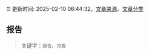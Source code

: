 :alarm_clock: 更新时间: 2025-02-10 06:44:32。[文章来源](/README.md)、[文章分类](/TAGS.md)

## 报告


> 关键字：`报告`、`月报`



